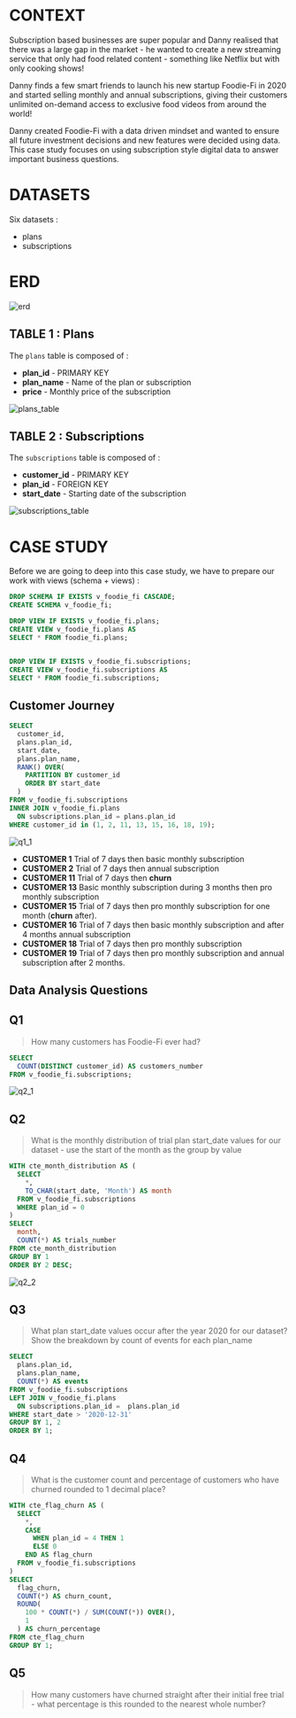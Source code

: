 # CONTEXT 

Subscription based businesses are super popular and Danny realised that there was a large gap in the market - he wanted to create a new streaming service that only had food related content - something like Netflix but with only cooking shows!

Danny finds a few smart friends to launch his new startup Foodie-Fi in 2020 and started selling monthly and annual subscriptions, giving their customers unlimited on-demand access to exclusive food videos from around the world!

Danny created Foodie-Fi with a data driven mindset and wanted to ensure all future investment decisions and new features were decided using data. This case study focuses on using subscription style digital data to answer important business questions.

# DATASETS 

Six datasets : 
* plans 
* subscriptions 

# ERD

![erd](img/erd.PNG)

## TABLE 1 : Plans 

The `plans` table is composed of : 
- **plan_id** - PRIMARY KEY
- **plan_name** - Name of the plan or subscription
- **price** - Monthly price of the subscription

![plans_table](img/plans_table.png)

## TABLE 2 : Subscriptions 

The `subscriptions` table is composed of : 
- **customer_id** - PRIMARY KEY
- **plan_id** - FOREIGN KEY
- **start_date** - Starting date of the subscription

![subscriptions_table](img/subscriptions_table.png)

# CASE STUDY 

Before we are going to deep into this case study, we have to prepare our work with views (schema + views) : 

```sql
DROP SCHEMA IF EXISTS v_foodie_fi CASCADE; 
CREATE SCHEMA v_foodie_fi; 

DROP VIEW IF EXISTS v_foodie_fi.plans; 
CREATE VIEW v_foodie_fi.plans AS
SELECT * FROM foodie_fi.plans; 


DROP VIEW IF EXISTS v_foodie_fi.subscriptions; 
CREATE VIEW v_foodie_fi.subscriptions AS
SELECT * FROM foodie_fi.subscriptions; 
```

## Customer Journey

```sql
SELECT 
  customer_id, 
  plans.plan_id, 
  start_date, 
  plans.plan_name, 
  RANK() OVER(
    PARTITION BY customer_id
    ORDER BY start_date
  )
FROM v_foodie_fi.subscriptions
INNER JOIN v_foodie_fi.plans 
  ON subscriptions.plan_id = plans.plan_id
WHERE customer_id in (1, 2, 11, 13, 15, 16, 18, 19);
```

![q1_1](img/q1_1.png)

- **CUSTOMER 1**
Trial of 7 days then basic monthly subscription 
- **CUSTOMER 2**
Trial of 7 days then annual subscription
- **CUSTOMER 11**
Trial of 7 days then **churn** 
- **CUSTOMER 13**
Basic monthly subscription during 3 months then pro monthly subscription
- **CUSTOMER 15**
Trial of 7 days then pro monthly subscription for one month (**churn** after). 
- **CUSTOMER 16**
Trial of 7 days then basic monthly subscription and after 4 months annual subscription
- **CUSTOMER 18**
Trial of 7 days then pro monthly subscription
- **CUSTOMER 19**
Trial of 7 days then pro monthly subscription and annual subscription after 2 months. 

## Data Analysis Questions

## **Q1**

> How many customers has Foodie-Fi ever had?

```sql
SELECT 
  COUNT(DISTINCT customer_id) AS customers_number
FROM v_foodie_fi.subscriptions;
```
![q2_1](img/q2_1.png)

## **Q2**

> What is the monthly distribution of trial plan start_date values for our dataset - use the start of the month as the group by value

```sql
WITH cte_month_distribution AS (
  SELECT 
    *, 
    TO_CHAR(start_date, 'Month') AS month
  FROM v_foodie_fi.subscriptions
  WHERE plan_id = 0
)
SELECT 
  month, 
  COUNT(*) AS trials_number
FROM cte_month_distribution
GROUP BY 1
ORDER BY 2 DESC; 
```

![q2_2](img/q2_2.png)

## **Q3**

> What plan start_date values occur after the year 2020 for our dataset? Show the breakdown by count of events for each plan_name

```sql
SELECT 
  plans.plan_id, 
  plans.plan_name, 
  COUNT(*) AS events 
FROM v_foodie_fi.subscriptions
LEFT JOIN v_foodie_fi.plans
  ON subscriptions.plan_id =  plans.plan_id
WHERE start_date > '2020-12-31'
GROUP BY 1, 2
ORDER BY 1; 
```

## **Q4**

> What is the customer count and percentage of customers who have churned rounded to 1 decimal place?

```sql
WITH cte_flag_churn AS (
  SELECT 
    *, 
    CASE 
      WHEN plan_id = 4 THEN 1 
      ELSE 0
    END AS flag_churn 
  FROM v_foodie_fi.subscriptions
)
SELECT 
  flag_churn,
  COUNT(*) AS churn_count,
  ROUND( 
    100 * COUNT(*) / SUM(COUNT(*)) OVER(), 
    1
  ) AS churn_percentage
FROM cte_flag_churn
GROUP BY 1;
```

## **Q5**

> How many customers have churned straight after their initial free trial - what percentage is this rounded to the nearest whole number?
